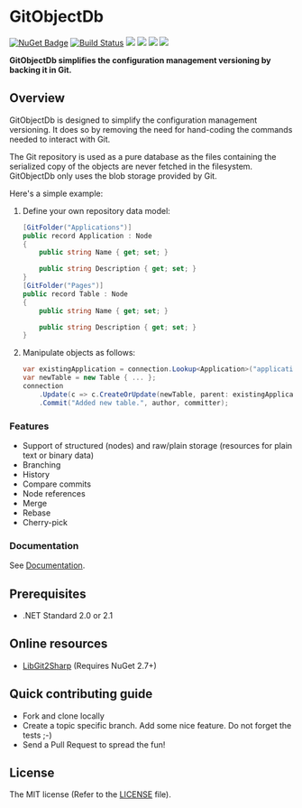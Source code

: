 # GitObjectDb

[![NuGet Badge](https://buildstats.info/nuget/GitObjectDb)](https://www.nuget.org/packages/GitObjectDb/)
[![Build Status](https://dev.azure.com/thomas0449/GitObjectDb/_apis/build/status/frblondin.GitObjectDb?branchName=master)](https://dev.azure.com/thomas0449/GitObjectDb/_build/latest?definitionId=1&branchName=master)
[![](https://sonarcloud.io/api/project_badges/measure?project=GitObjectDb&metric=alert_status)](https://sonarcloud.io/dashboard/index/GitObjectDb)
[![](https://sonarcloud.io/api/project_badges/measure?project=GitObjectDb&metric=bugs)](https://sonarcloud.io/project/issues?id=GitObjectDb&resolved=false&types=BUG)
[![](https://sonarcloud.io/api/project_badges/measure?project=GitObjectDb&metric=coverage)](https://sonarcloud.io/component_measures?id=GitObjectDb&metric=Coverage)
[![](https://sonarcloud.io/api/project_badges/measure?project=GitObjectDb&metric=code_smells)](https://sonarcloud.io/project/issues?id=GitObjectDb&resolved=false&types=CODE_SMELL)

**GitObjectDb simplifies the configuration management versioning by backing it in Git.**

## Overview

GitObjectDb is designed to simplify the configuration management versioning. It does so by removing the need for hand-coding the commands needed to interact with Git.

The Git repository is used as a pure database as the files containing the serialized copy of the objects are never fetched in the filesystem. GitObjectDb only uses the blob storage provided by Git.

Here's a simple example:
1. Define your own repository data model:
    ```csharp
    [GitFolder("Applications")]
    public record Application : Node
    {
        public string Name { get; set; }

        public string Description { get; set; }
    }
    [GitFolder("Pages")]
    public record Table : Node
    {
        public string Name { get; set; }

        public string Description { get; set; }
    }
    ```
2. Manipulate objects as follows:
    ```csharp
	var existingApplication = connection.Lookup<Application>("applications", new UniqueId(id));
	var newTable = new Table { ... };
	connection
	    .Update(c => c.CreateOrUpdate(newTable, parent: existingApplication))
		.Commit("Added new table.", author, committer);
    ```

### Features

* Support of structured (nodes) and raw/plain storage (resources for plain text or binary data)
* Branching
* History
* Compare commits
* Node references
* Merge
* Rebase
* Cherry-pick

### Documentation

See [Documentation][Documentation].

 [Documentation]: https://gitobjectdb.readthedocs.io

## Prerequisites

 - .NET Standard 2.0 or 2.1

## Online resources

 - [LibGit2Sharp][LibGit2Sharp] (Requires NuGet 2.7+)

 [LibGit2Sharp]: https://github.com/libgit2/libgit2sharp

## Quick contributing guide

 - Fork and clone locally
 - Create a topic specific branch. Add some nice feature. Do not forget the tests ;-)
 - Send a Pull Request to spread the fun!

## License

The MIT license (Refer to the [LICENSE][license] file).

 [license]: https://github.com/frblondin/GitObjectDb/blob/master/LICENSE

